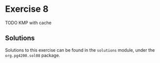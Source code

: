 # Exercise 8

TODO  KMP with cache


## Solutions

Solutions to this exercise can be found in the `solutions`
module, under the `org.pg4200.sol08` package.


